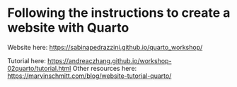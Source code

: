 # Following the instructions to create a website with Quarto
Website here: https://sabinapedrazzini.github.io/quarto_workshop/

Tutorial here: https://andreaczhang.github.io/workshop-02quarto/tutorial.html
Other resources here: https://marvinschmitt.com/blog/website-tutorial-quarto/